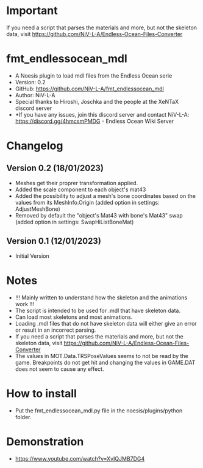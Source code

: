 # Important
If you need a script that parses the materials and more, but not the skeleton data, visit https://github.com/NiV-L-A/Endless-Ocean-Files-Converter

# fmt_endlessocean_mdl
- A Noesis plugin to load mdl files from the Endless Ocean serie
- Version: 0.2
- GitHub: https://github.com/NiV-L-A/fmt_endlessocean_mdl
- Author: NiV-L-A
- Special thanks to Hiroshi, Joschka and the people at the XeNTaX discord server
- *If you have any issues, join this discord server and contact NiV-L-A: https://discord.gg/4hmcsmPMDG - Endless Ocean Wiki Server

# Changelog
## Version 0.2 (18/01/2023)
- Meshes get their proprer transformation applied.
- Added the scale component to each object's mat43
- Added the possibility to adjust a mesh's bone coordinates based on the values from its MeshInfo.Origin (added option in settings: AdjustMeshBone)
- Removed by default the "object's Mat43 with bone's Mat43" swap (added option in settings: SwapHiListBoneMat)


## Version 0.1 (12/01/2023)
- Initial Version

# Notes

- !!! Mainly written to understand how the skeleton and the animations work !!!
- The script is intended to be used for .mdl that have skeleton data.
- Can load most skeletons and most animations.
- Loading .mdl files that do not have skeleton data will either give an error or result in an incorrect parsing.
-   If you need a script that parses the materials and more, but not the skeleton data, visit https://github.com/NiV-L-A/Endless-Ocean-Files-Converter
- The values in MOT.Data.TRSPoseValues seems to not be read by the game. Breakpoints do not get hit and changing the values in GAME.DAT does not seem to cause any effect.

# How to install
- Put the fmt_endlessocean_mdl.py file in the noesis/plugins/python folder.

# Demonstration
- https://www.youtube.com/watch?v=XvIQJMB7DG4
